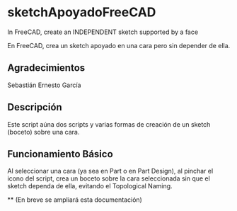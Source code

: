 # sketchApoyadoFreeCAD

In FreeCAD, create an INDEPENDENT sketch supported by a face

En FreeCAD, crea un sketch apoyado en una cara pero sin depender de ella.


## Agradecimientos

Sebastián Ernesto García


## Descripción

Este script aúna dos scripts y varias formas de creación de un sketch (boceto) sobre una cara.

## Funcionamiento Básico

Al seleccionar una cara (ya sea en Part o en Part Design), al pinchar el icono del script, crea un boceto sobre la cara seleccionada sin que el sketch dependa de ella, evitando el Topological Naming.


** (En breve se ampliará esta documentación)
